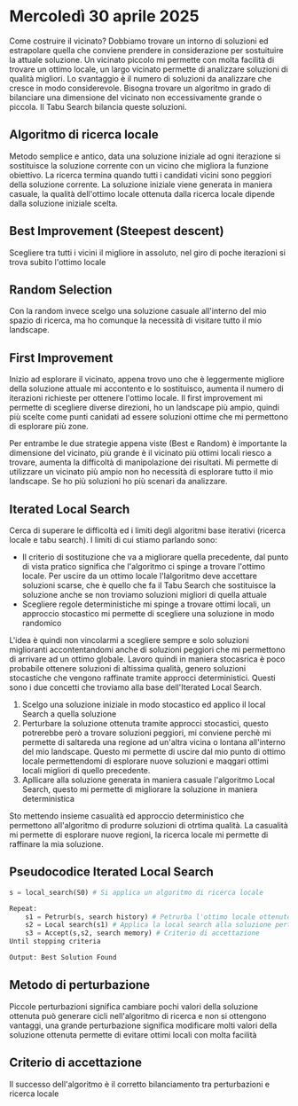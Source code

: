 # Mercoledì 30 aprile 2025

Come costruire il vicinato? Dobbiamo trovare un intorno di soluzioni ed estrapolare quella che conviene prendere in considerazione per sostuituire la attuale soluzione. Un vicinato piccolo mi permette con molta facilità di trovare un ottimo locale, un largo vicinato permette di analizzare soluzioni di qualità migliori. Lo svantaggio è il numero di soluzioni da analizzare che cresce in modo considerevole.
Bisogna trovare un algoritmo in grado di bilanciare una dimensione del vicinato non eccessivamente grande o piccola. Il Tabu Search bilancia queste soluzioni.

## Algoritmo di ricerca locale

Metodo semplice e antico, data una soluzione iniziale ad ogni iterazione si sostituisce la soluzione corrente con un vicino che migliora la funzione obiettivo. La ricerca termina quando tutti i candidati vicini sono peggiori della soluzione corrente.
La soluzione iniziale viene generata in maniera casuale, la qualità dell'ottimo locale ottenuta dalla ricerca locale dipende dalla soluzione iniziale scelta.

## Best Improvement (Steepest descent)

Scegliere tra tutti i vicini il migliore in assoluto, nel giro di poche iterazioni si trova subito l'ottimo locale

## Random Selection

Con la random invece scelgo una soluzione casuale all'interno del mio spazio di ricerca, ma ho comunque la necessità di visitare tutto il mio landscape.

## First Improvement

Inizio ad esplorare il vicinato, appena trovo uno che è leggermente migliore della soluzione attuale mi accontento e lo sostituisco, aumenta il numero di iterazioni richieste per ottenere l'ottimo locale. Il first improvement mi permette di scegliere diverse direzioni, ho un landscape più ampio, quindi più scelte come punti canidati ad essere soluzioni ottime che mi permettono di esplorare più zone.

Per entrambe le due strategie appena viste (Best e Random) è importante la dimensione del vicinato, più grande è il vicinato più ottimi locali riesco a trovare, aumenta la difficoltà di manipolazione dei risultati. Mi permette di utilizzare un vicinato più ampio non ho necessità di esplorare tutto il mio landscape. Se ho più soluzioni ho più scenari da analizzare.

## Iterated Local Search

Cerca di superare le difficoltà ed i limiti degli algoritmi base iterativi (ricerca locale e tabu search). I limiti di cui stiamo parlando sono:

- Il criterio di sostituzione che va a migliorare quella precedente, dal punto di vista pratico significa che l'algoritmo ci spinge a trovare l'ottimo locale. Per uscire da un ottimo locale l'lalgoritmo deve accettare soluzioni scarse, che è quello che fa il Tabu Search che sostituisce la soluzione anche se non troviamo soluzioni migliori di quella attuale
- Scegliere regole deterministiche mi spinge a trovare ottimi locali, un approccio stocastico mi permette di scegliere una soluzione in modo randomico

L'idea è quindi non vincolarmi a scegliere sempre e solo soluzioni miglioranti accontentandomi anche di soluzioni peggiori che mi permettono di arrivare ad un ottimo globale. Lavoro quindi in maniera stocasrica è poco probabile ottenere soluzioni di altissima qualità, genero soluzioni stocastiche che vengono raffinate tramite approcci deterministici. Questi sono i due concetti che troviamo alla base dell'Iterated Local Search.

1. Scelgo una soluzione iniziale in modo stocastico ed applico il local Search a quella soluzione
2. Perturbare la soluzione ottenuta tramite approcci stocastici, questo potrerebbe però a trovare soluzioni peggiori, mi conviene perchè mi permette di saltareda una regione ad un'altra vicina o lontana all'interno del mio landscape. Questo mi permette di uscire dal mio punto di ottimo locale permettendomi di esplorare nuove soluzioni e maqgari ottimi locali migliori di quello precedente.
3. Apllicare alla soluzione generata in maniera casuale l'algoritmo Local Search, questo mi permette di migliorare la soluzione in maniera deterministica

Sto mettendo insieme casualità ed approccio deterministico che permettono all'algoritmo di produrre soluzioni di otrtima qualità. La casualità mi permette di esplorare nuove regioni, la ricerca locale mi permette di raffinare la mia soluzione.

## Pseudocodice Iterated Local Search

```python
s = local_search(S0) # Si applica un algoritmo di ricerca locale

Repeat:
    s1 = Petrurb(s, search history) # Petrurba l'ottimo locale ottenuto
    s2 = Local search(s1) # Applica la local search alla soluzione perturbata
    s3 = Accept(s,s2, search memory) # Criterio di accettazione
Until stopping criteria

Output: Best Solution Found
```

## Metodo di perturbazione

Piccole perturbazioni significa cambiare pochi valori della soluzione ottenuta può generare cicli nell'algoritmo di ricerca e non si ottengono vantaggi, una grande perturbazione significa modificare molti valori della soluzione ottenuta permette di evitare ottimi locali con molta facilità

## Criterio di accettazione

Il successo dell'algoritmo è il corretto bilanciamento tra perturbazioni e ricerca locale

